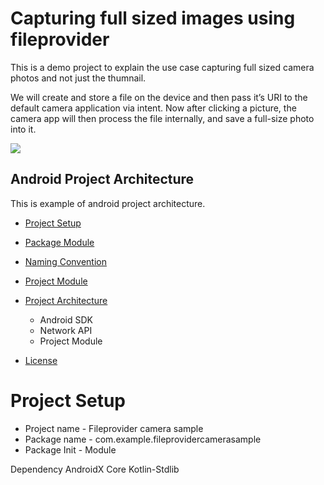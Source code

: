 # Capturing full sized images using fileprovider

This is a demo project to explain the use case capturing full sized camera photos and not just the thumnail.

We will create and store a file on the device and then pass it’s URI to the default camera application via intent.
Now after clicking a picture, the camera app will then process the file internally, and save a full-size photo into it.


![](https://github.com/uc-sja/full_sized_camera_fileprovider/blob/master/app/src/main/res/drawable/ezgif.com-gif-maker.gif)


## Android Project Architecture
This is example of android project architecture.


 * [Project Setup](#project-setup)
 * [Package Module](#package-module)
 * [Naming Convention](#naming-convention)
 * [Project Module](#project-module)
 * [Project Architecture](#project-architecture)
 
   *  Android SDK
   *  Network API
   *  Project Module

 * [License](#license)




# Project Setup
 * Project name - Fileprovider camera sample
 * Package name - com.example.fileprovidercamerasample
 * Package Init - Module

Dependency
AndroidX Core
Kotlin-Stdlib

